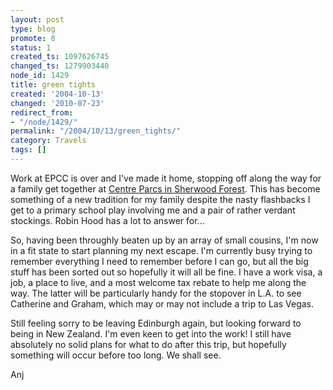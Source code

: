 ```yaml
---
layout: post
type: blog
promote: 0
status: 1
created_ts: 1097626745
changed_ts: 1279903440
node_id: 1429
title: green tights
created: '2004-10-13'
changed: '2010-07-23'
redirect_from:
- "/node/1429/"
permalink: "/2004/10/13/green_tights/"
category: Travels
tags: []
---
```

Work at EPCC is over and I've made it home, stopping off along the way for a family get together at [Centre Parcs in Sherwood Forest](http://www.centerparcs.co.uk/b2b/sf_location.jsp).  This has become something of a new tradition for my family despite the nasty flashbacks I get to a primary school play involving me and a pair of rather verdant stockings.  Robin Hood has a lot to answer for...
<!--break-->
So, having been throughly beaten up by an array of small cousins, I'm now in a fit state to start planning my next escape.  I'm currently busy trying to remember everything I need to remember before I can go, but all the big stuff has been sorted out so hopefully it will all be fine.  I have a work visa, a job, a place to live, and a most welcome tax rebate to help me along the way.  The latter will be particularly handy for the stopover in L.A. to see Catherine and Graham, which may or may not include a trip to Las Vegas.

Still feeling sorry to be leaving Edinburgh again, but looking forward to being in New Zealand.  I'm even keen to get into the work!  I still have absolutely no solid plans for what to do after this trip, but hopefully something will occur before too long. We shall see.

Anj
